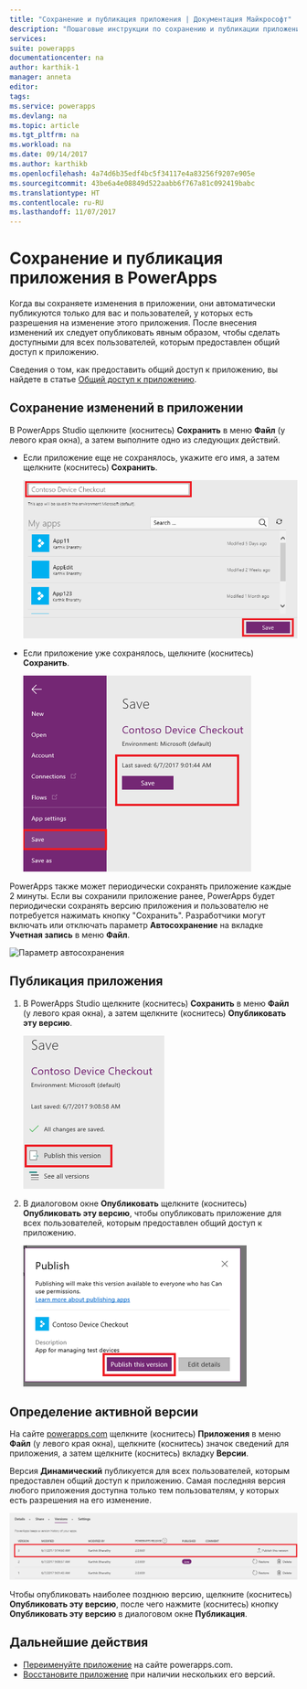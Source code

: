 ```yaml
---
title: "Сохранение и публикация приложения | Документация Майкрософт"
description: "Пошаговые инструкции по сохранению и публикации приложения для разработчиков приложений."
services: 
suite: powerapps
documentationcenter: na
author: karthik-1
manager: anneta
editor: 
tags: 
ms.service: powerapps
ms.devlang: na
ms.topic: article
ms.tgt_pltfrm: na
ms.workload: na
ms.date: 09/14/2017
ms.author: karthikb
ms.openlocfilehash: 4a74d6b35edf4bc5f34117e4a83256f9207e905e
ms.sourcegitcommit: 43be6a4e08849d522aabb6f767a81c092419babc
ms.translationtype: HT
ms.contentlocale: ru-RU
ms.lasthandoff: 11/07/2017
---
```

# <a name="save-and-publish-an-app-in-powerapps"></a>Сохранение и публикация приложения в PowerApps
Когда вы сохраняете изменения в приложении, они автоматически публикуются только для вас и пользователей, у которых есть разрешения на изменение этого приложения. После внесения изменений их следует опубликовать явным образом, чтобы сделать доступными для всех пользователей, которым предоставлен общий доступ к приложению.

Сведения о том, как предоставить общий доступ к приложению, вы найдете в статье [Общий доступ к приложению](share-app.md).

## <a name="save-changes-to-an-app"></a>Сохранение изменений в приложении
В PowerApps Studio щелкните (коснитесь) **Сохранить** в меню **Файл** (у левого края окна), а затем выполните одно из следующих действий.

* Если приложение еще не сохранялось, укажите его имя, а затем щелкните (коснитесь) **Сохранить**.
  
    ![Сохранение нового приложения](./media/save-publish-app/save-as.png)
* Если приложение уже сохранялось, щелкните (коснитесь) **Сохранить**.  
  
    ![Сохранение обновленного приложения](./media/save-publish-app/save-app.png)

PowerApps также может периодически сохранять приложение каждые 2 минуты. Если вы сохранили приложение ранее, PowerApps будет периодически сохранять версию приложения и пользователю не потребуется нажимать кнопку "Сохранить". Разработчики могут включать или отключать параметр **Автосохранение** на вкладке **Учетная запись** в меню **Файл**. 

![Параметр автосохранения](./media/save-publish-app/autosave.png)

## <a name="publish-an-app"></a>Публикация приложения
1. В PowerApps Studio щелкните (коснитесь) **Сохранить** в меню **Файл** (у левого края окна), а затем щелкните (коснитесь) **Опубликовать эту версию**.
   
    ![Публикация приложения](./media/save-publish-app/publish-app.png)
2. В диалоговом окне **Опубликовать** щелкните (коснитесь) **Опубликовать эту версию**, чтобы опубликовать приложение для всех пользователей, которым предоставлен общий доступ к приложению.
   
   ![Просмотр публикации](./media/save-publish-app/publish-review.png)

## <a name="identify-the-live-version"></a>Определение активной версии
На сайте [powerapps.com](https://web.powerapps.com) щелкните (коснитесь) **Приложения** в меню **Файл** (у левого края окна), щелкните (коснитесь) значок сведений для приложения, а затем щелкните (коснитесь) вкладку **Версии**.

Версия **Динамический** публикуется для всех пользователей, которым предоставлен общий доступ к приложению. Самая последняя версия любого приложения доступна только тем пользователям, у которых есть разрешения на его изменение.

![Публикация с помощью портала](./media/save-publish-app/publish-portal.png)

Чтобы опубликовать наиболее позднюю версию, щелкните (коснитесь) **Опубликовать эту версию**, после чего нажмите (коснитесь) кнопку **Опубликовать эту версию** в диалоговом окне **Публикация**.

## <a name="next-steps"></a>Дальнейшие действия
* [Переименуйте приложение](set-name-tile.md) на сайте powerapps.com.
* [Восстановите приложение](restore-an-app.md) при наличии нескольких его версий.

